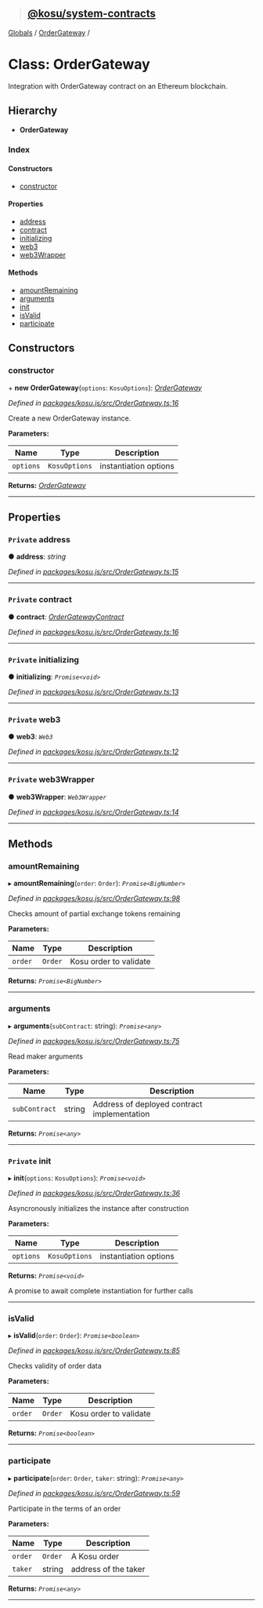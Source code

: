 > ## [@kosu/system-contracts](../README.md)

[Globals](../globals.md) / [OrderGateway](ordergateway.md) /

# Class: OrderGateway

Integration with OrderGateway contract on an Ethereum blockchain.

## Hierarchy

* **OrderGateway**

### Index

#### Constructors

* [constructor](ordergateway.md#constructor)

#### Properties

* [address](ordergateway.md#private-address)
* [contract](ordergateway.md#private-contract)
* [initializing](ordergateway.md#private-initializing)
* [web3](ordergateway.md#private-web3)
* [web3Wrapper](ordergateway.md#private-web3wrapper)

#### Methods

* [amountRemaining](ordergateway.md#amountremaining)
* [arguments](ordergateway.md#arguments)
* [init](ordergateway.md#private-init)
* [isValid](ordergateway.md#isvalid)
* [participate](ordergateway.md#participate)

## Constructors

###  constructor

\+ **new OrderGateway**(`options`: `KosuOptions`): *[OrderGateway](ordergateway.md)*

*Defined in [packages/kosu.js/src/OrderGateway.ts:16](url)*

Create a new OrderGateway instance.

**Parameters:**

Name | Type | Description |
------ | ------ | ------ |
`options` | `KosuOptions` | instantiation options  |

**Returns:** *[OrderGateway](ordergateway.md)*

___

## Properties

### `Private` address

● **address**: *string*

*Defined in [packages/kosu.js/src/OrderGateway.ts:15](url)*

___

### `Private` contract

● **contract**: *[OrderGatewayContract](ordergatewaycontract.md)*

*Defined in [packages/kosu.js/src/OrderGateway.ts:16](url)*

___

### `Private` initializing

● **initializing**: *`Promise<void>`*

*Defined in [packages/kosu.js/src/OrderGateway.ts:13](url)*

___

### `Private` web3

● **web3**: *`Web3`*

*Defined in [packages/kosu.js/src/OrderGateway.ts:12](url)*

___

### `Private` web3Wrapper

● **web3Wrapper**: *`Web3Wrapper`*

*Defined in [packages/kosu.js/src/OrderGateway.ts:14](url)*

___

## Methods

###  amountRemaining

▸ **amountRemaining**(`order`: `Order`): *`Promise<BigNumber>`*

*Defined in [packages/kosu.js/src/OrderGateway.ts:98](url)*

Checks amount of partial exchange tokens remaining

**Parameters:**

Name | Type | Description |
------ | ------ | ------ |
`order` | `Order` | Kosu order to validate  |

**Returns:** *`Promise<BigNumber>`*

___

###  arguments

▸ **arguments**(`subContract`: string): *`Promise<any>`*

*Defined in [packages/kosu.js/src/OrderGateway.ts:75](url)*

Read maker arguments

**Parameters:**

Name | Type | Description |
------ | ------ | ------ |
`subContract` | string | Address of deployed contract implementation  |

**Returns:** *`Promise<any>`*

___

### `Private` init

▸ **init**(`options`: `KosuOptions`): *`Promise<void>`*

*Defined in [packages/kosu.js/src/OrderGateway.ts:36](url)*

Asyncronously initializes the instance after construction

**Parameters:**

Name | Type | Description |
------ | ------ | ------ |
`options` | `KosuOptions` | instantiation options |

**Returns:** *`Promise<void>`*

A promise to await complete instantiation for further calls

___

###  isValid

▸ **isValid**(`order`: `Order`): *`Promise<boolean>`*

*Defined in [packages/kosu.js/src/OrderGateway.ts:85](url)*

Checks validity of order data

**Parameters:**

Name | Type | Description |
------ | ------ | ------ |
`order` | `Order` | Kosu order to validate  |

**Returns:** *`Promise<boolean>`*

___

###  participate

▸ **participate**(`order`: `Order`, `taker`: string): *`Promise<any>`*

*Defined in [packages/kosu.js/src/OrderGateway.ts:59](url)*

Participate in the terms of an order

**Parameters:**

Name | Type | Description |
------ | ------ | ------ |
`order` | `Order` | A Kosu order |
`taker` | string | address of the taker  |

**Returns:** *`Promise<any>`*

___